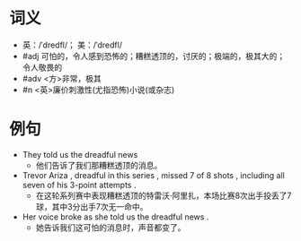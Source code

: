 # 词义
- 英：/ˈdredfl/； 美：/ˈdredfl/
- #adj 可怕的，令人感到恐怖的；糟糕透顶的，讨厌的；极端的，极其大的；令人敬畏的
- #adv <方>非常，极其
- #n <英>廉价刺激性(尤指恐怖)小说(或杂志)
# 例句
- They told us the dreadful news
	- 他们告诉了我们那糟糕透顶的消息。
- Trevor Ariza , dreadful in this series , missed 7 of 8 shots , including all seven of his 3-point attempts .
	- 在这轮系列赛中表现糟糕透顶的特雷沃·阿里扎，本场比赛8次出手投丢了7球，其中3分出手7次无一命中。
- Her voice broke as she told us the dreadful news .
	- 她告诉我们这可怕的消息时，声音都变了。
